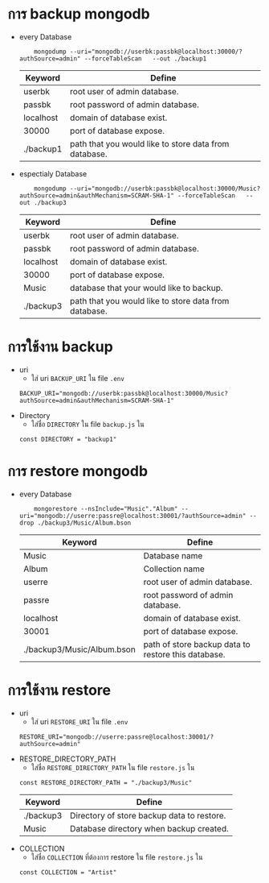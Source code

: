 # การ backup mongodb
- every Database
    ```
        mongodump --uri="mongodb://userbk:passbk@localhost:30000/?authSource=admin" --forceTableScan   --out ./backup1
    ```
    Keyword    | Define
    -----------|--------------------------------------------------------
    userbk     | root user of admin database.
    passbk     | root password of admin database.
    localhost  | domain of database exist.
    30000      | port of database expose.
    ./backup1  | path that you would like to store data from database.

- espectialy Database
    ```
        mongodump --uri="mongodb://userbk:passbk@localhost:30000/Music?authSource=admin&authMechanism=SCRAM-SHA-1" --forceTableScan   --out ./backup3
    ``` 
    Keyword    | Define                                                 
    -----------|--------------------------------------------------------
    userbk     | root user of admin database.                                     
    passbk     | root password of admin database.                              
    localhost  | domain of database exist.                                      
    30000      | port of database expose.                                  
    Music      | database that your would like to backup.                         
    ./backup3  | path that you would like to store data from database.  

# การใช้งาน backup     
- uri
    - ใส่ uri `BACKUP_URI` ใน file `.env`   
    ```
    BACKUP_URI="mongodb://userbk:passbk@localhost:30000/Music?authSource=admin&authMechanism=SCRAM-SHA-1"
    ```        
- Directory
    - ใส่ชื่อ `DIRECTORY` ใน file `backup.js` ใน 
    ```
    const DIRECTORY = "backup1"
    ```

# การ restore mongodb
- every Database
    ```
        mongorestore --nsInclude="Music"."Album" --uri="mongodb://userre:passre@localhost:30001/?authSource=admin" --drop ./backup3/Music/Album.bson
    ```
    Keyword    | Define                                                 
    -----------|--------------------------------------------------------
    Music      | Database name                                    
    Album      | Collection name                              
    userre     | root user of admin database.                                      
    passre     | root password of admin database.                                   
    localhost  | domain of database exist.                           
    30001      | port of database expose.  
    ./backup3/Music/Album.bson | path of store backup data to restore this database.

# การใช้งาน restore
- uri
    - ใส่ uri `RESTORE_URI` ใน file `.env`   
    ```
    RESTORE_URI="mongodb://userre:passre@localhost:30001/?authSource=admin"
    ```        
- RESTORE_DIRECTORY_PATH
    - ใส่ชื่อ `RESTORE_DIRECTORY_PATH` ใน file `restore.js` ใน 
    ```
    const RESTORE_DIRECTORY_PATH = "./backup3/Music"
    ```
     Keyword   | Define                                                 
    -----------|--------------------------------------------------------
    ./backup3  | Directory of store backup data to restore.
    Music      | Database directory when backup created.                  
- COLLECTION
    - ใส่ชื่อ `COLLECTION` ที่ต้องการ restore ใน file `restore.js` ใน 
    ```
    const COLLECTION = "Artist"
    ```